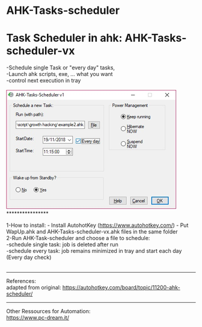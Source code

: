 # AHK-Tasks-scheduler

<h1>Task Scheduler in ahk:  AHK-Tasks-scheduler-vx </h1>
-Schedule single Task or "every day" tasks, </br>
-Launch ahk scripts, exe, ... what you want</br>
-control next execution in tray</br>

</br>
<img src="https://raw.githubusercontent.com/adegard/AHK-Tasks-scheduler/master/Immagine.jpg"  align="center">
****************

1-How to install: 
    - Install AutohotKey (https://www.autohotkey.com/)
    - Put WapUp.ahk and AHK-Tasks-scheduler-vx.ahk files in the same folder</br>
2-Run AHK-Task-scheduler and choose a file to schedule:</br>
    -schedule single task: job is deleted after run</br>
    -schedule every task: job remains minimized in tray and start each day (Every day check)</br>
</br>
*****************
References:</br>
adapted from original: https://autohotkey.com/board/topic/11200-ahk-scheduler/

*****************
Other Ressources for Automation:</br>
https://www.pc-dream.it/

